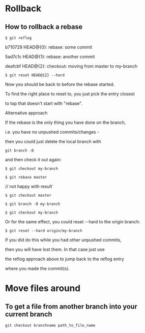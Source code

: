 # Rollback

## How to rollback a rebase

`$ git reflog`

b710729 HEAD@{0}: rebase: some commit

5ad7c1c HEAD@{1}: rebase: another commit

deafcbf HEAD@{2}: checkout: moving from master to my-branch

`$ git reset HEAD@{2} --hard`

Now you should be back to before the rebase started.

To find the right place to reset to, you just pick the entry closest 

to top that doesn't start with "rebase".

Alternative approach

If the rebase is the only thing you have done on the branch, 

i.e. you have no unpushed commits/changes - 

then you could just delete the local branch with 

`git branch -D `

and then check it out again:

`$ git checkout my-branch`

`$ git rebase master`

// not happy with result`

`$ git checkout master`

`$ git branch -D my-branch`

`$ git checkout my-branch`

Or for the same effect, you could reset --hard to the origin branch:

`$ git reset --hard origin/my-branch`

If you did do this while you had other unpushed commits, 

then you will have lost them. In that case just use

the reflog approach above to jump back to the reflog entry 

where you made the commit(s).

# Move files around
## To get a file from another branch into your current branch
`git checkout branchname path_to_file_name`
